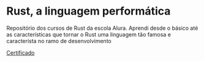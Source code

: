 # Rust, a linguagem performática

Repositório dos cursos de Rust da escola Alura. Aprendi desde o básico até as características que tornar o Rust uma linguagem tão famosa e característa no ramo de desenvolvimento 

[Certificado](https://cursos.alura.com.br/degree/certificate/1679ea12-986e-4575-b1e9-a5fd6b9b2a2f?lang=pt_BR)
